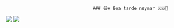                                      ### 😃💔 Boa tarde neymar 🇦🇴🎱

![](https://media.tenor.com/LsYPAE9JiP8AAAAd/rolando-ronaldo.gif)
![](https://media.tenor.com/YqdDgsN-a44AAAAd/van-gogh-art.gif)



